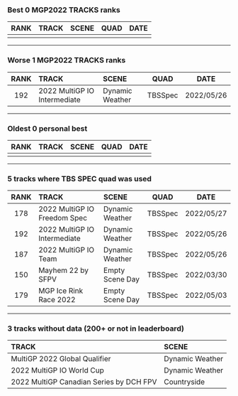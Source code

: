### Best 0 MGP2022 TRACKS ranks
|RANK|TRACK|SCENE|QUAD|DATE|
|:---:|:---|:---|:---:|:---:|
||||||
---
### Worse 1 MGP2022 TRACKS ranks
|RANK|TRACK|SCENE|QUAD|DATE|
|:---:|:---|:---|:---:|:---:|
|192|2022 MultiGP IO Intermediate|Dynamic Weather|TBSSpec|2022/05/26|
---
### Oldest 0 personal best
|RANK|TRACK|SCENE|QUAD|DATE|
|:---:|:---|:---|:---:|:---:|
||||||
---
### 5 tracks where TBS SPEC quad was used
|RANK|TRACK|SCENE|QUAD|DATE|
|:---:|:---|:---|:---:|:---:|
|178|2022 MultiGP IO Freedom Spec|Dynamic Weather|TBSSpec|2022/05/27|
|192|2022 MultiGP IO Intermediate|Dynamic Weather|TBSSpec|2022/05/26|
|187|2022 MultiGP IO Team|Dynamic Weather|TBSSpec|2022/05/26|
|150|Mayhem 22 by SFPV|Empty Scene Day|TBSSpec|2022/03/30|
|179|MGP Ice Rink Race 2022|Empty Scene Day|TBSSpec|2022/05/03|
---
### 3 tracks without data (200+ or not in leaderboard)
|TRACK|SCENE|
|:---|:---|
|MultiGP 2022 Global Qualifier|Dynamic Weather|
|2022 MultiGP IO World Cup|Dynamic Weather|
|2022 MultiGP Canadian Series by DCH FPV|Countryside|
